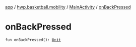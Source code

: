 [app](../../index.md) / [hwp.basketball.mobility](../index.md) / [MainActivity](index.md) / [onBackPressed](.)

# onBackPressed

`fun onBackPressed(): `[`Unit`](https://kotlinlang.org/api/latest/jvm/stdlib/kotlin/-unit/index.html)